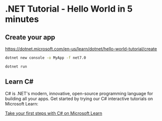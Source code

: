 # .NET Tutorial - Hello World in 5 minutes #

## Create your app ##

<https://dotnet.microsoft.com/en-us/learn/dotnet/hello-world-tutorial/create>

```cmd
dotnet new console -o MyApp -f net7.0
```


```cmd
dotnet run
```

## Learn C# ##

C# is .NET's modern, innovative, open-source programming language for building all your apps. Get started by trying our C# interactive tutorials on Microsoft Learn:

[Take your first steps with C# on Microsoft Learn](https://learn.microsoft.com/training/paths/csharp-first-steps/?WT.mc_id=dotnet-35129-website)
